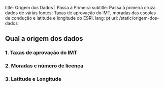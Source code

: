 title: Origem dos Dados | Passa à Primeira
subtitle: Passa à primeira cruza dados de várias fontes: Taxas de aprovação do IMT, moradas das escolas de condução e latitude e longitude do ESRI.
lang: pt
uri: /static/origem-dos-dados

## Qual a origem dos dados

### 1. Taxas de aprovação do IMT

### 2. Moradas e número de licença

### 3. Latitude e Longitude
